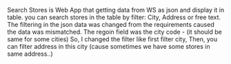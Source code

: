 Search Stores is  Web App that getting data from WS as json and display it in table. 
you can search stores in the table by filter: City, Address or free text.
The filtering in the json data was changed from the requirements caused the data was mismatched.
The regoin field was the city code - (it should be same for some cities)
So, I changed the filter like first filter city,
Then, you can filter address in this city (cause sometimes we have some stores in same address..)

